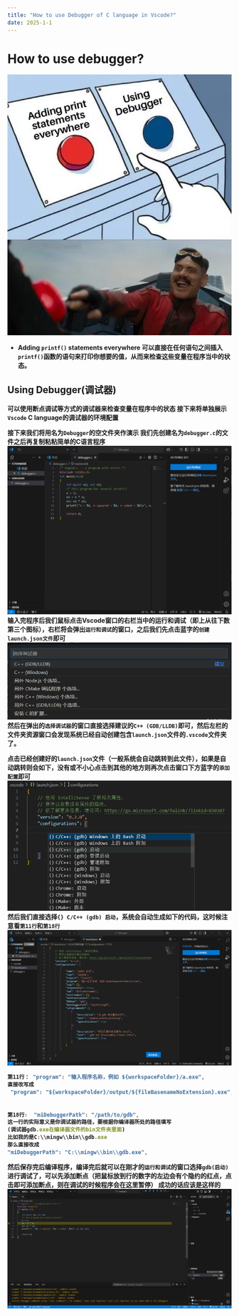 ```yaml
---
title: "How to use Debugger of C language in Vscode?"
date: 2025-1-1
---
```

# How to use debugger?
![alt text](../resource/debugging.jpg)
- <b>Adding `printf()` statements everywhere 
可以直接在任何语句之间插入`printf()`函数的语句来打印你想要的值，从而来检查这些变量在程序当中的状态。

## Using Debugger(调试器)
可以使用断点调试等方式的调试器来检查变量在程序中的状态
接下来将单独展示`Vscode` C language的调试器的环境配置

接下来我们将用名为`Debugger`的空文件夹作演示
我们先创建名为`debugger.c`的文件之后再复制粘粘简单的C语言程序
![alt text](../resource/P1.png)
输入完程序后我们鼠标点击Vscode窗口的右栏当中的运行和调试（即上从往下数第三个图标），右栏将会弹出`运行和调试`的窗口，之后我们先点击蓝字的`创建 launch.json文件`即可
![alt text](../resource/P2.png)
然后在弹出的`选择调试器`的窗口直接选择建议的`C++ (GDB/LLDB)`即可，然后左栏的文件夹资源窗口会发现系统已经自动创建包含`launch.json`文件的`.vscode`文件夹了。

点击已经创建好的`launch.json`文件（一般系统会自动跳转到此文件），如果是自动跳转则会如下，没有或不小心点击到其他的地方则再次点击窗口下方蓝字的`添加配置`即可
![alt text](../resource/P4.png)
然后我们直接选择`{} C/C++ (gdb) 启动`，系统会自动生成如下的代码，这时候注意看`第11行`和`第18行`
![alt text](../Resource/P3.png)

```js
第11行： "program": "输入程序名称，例如 ${workspaceFolder}/a.exe",
直接改写成
 "program": "${workspaceFolder}/output/${fileBasenameNoExtension}.exe",


第18行:  "miDebuggerPath": "/path/to/gdb",
这一行的实际意义是你调试器的路径，要根据你编译器所处的路径填写
(调试器gdb.exe在编译器文件的bin文件夹里面)
比如我的是C:\\mingw\\bin\\gdb.exe
那么直接改成
"miDebuggerPath": "C:\\mingw\\bin\\gdb.exe",
```
然后保存完后编译程序，编译完后就可以在刚才的`运行和调试`的窗口选择`gdb(启动)`进行调试了，可以先添加断点（把鼠标放到行的数字的左边会有个隐约的红点，点击即可添加断点，则在调试的时候程序会在这里暂停）
成功的话应该是这样的
![alt text](../resource/P5.png)
